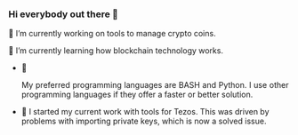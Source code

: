 ### Hi everybody out there 🖖

<!--
**ztenretep/ztenretep** is a ✨ _special_ ✨ repository because its `README.md` (this file) appears on your GitHub profile.

Here are some ideas to get you started:

- 🔭 I’m currently working on tools to ...
- 🌱 I’m currently learning how ...
- 👯 I’m looking to collaborate on ...
- 🤔 I’m looking for help with ...
- 💬 Ask me about ...
- 📫 How to reach me: ...
- 😄 Pronouns: ... 
- ⚡ Fun fact: ...
-->
🔭 I’m currently working on tools to manage crypto coins.

🌱 I’m currently learning how blockchain technology works.

- 📝 <p align="justify">My preferred programming languages are BASH and Python. 
I use other programming languages if they offer a faster or better solution.</p>

- 💾 I started my current work with tools for Tezos. This was driven by problems with importing private keys, which is now a solved issue.

